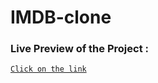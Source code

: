 # IMDB-clone
 ### Live Preview of the Project :

[`Click on the link`](https://anveshjai269.github.io/IMDB-clone/)

